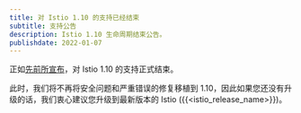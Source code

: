 ```yaml
---
title: 对 Istio 1.10 的支持已经结束
subtitle: 支持公告
description: Istio 1.10 生命周期结束公告。
publishdate: 2022-01-07
---
```


正如[先前所宣布](/zh/news/support/announcing-1.10-eol/)，对 Istio 1.10 的支持正式结束。

此时，我们将不再将安全问题和严重错误的修复移植到 1.10，因此如果您还没有升级的话，我们衷心建议您升级到最新版本的 Istio ({{<istio_release_name>}})。
